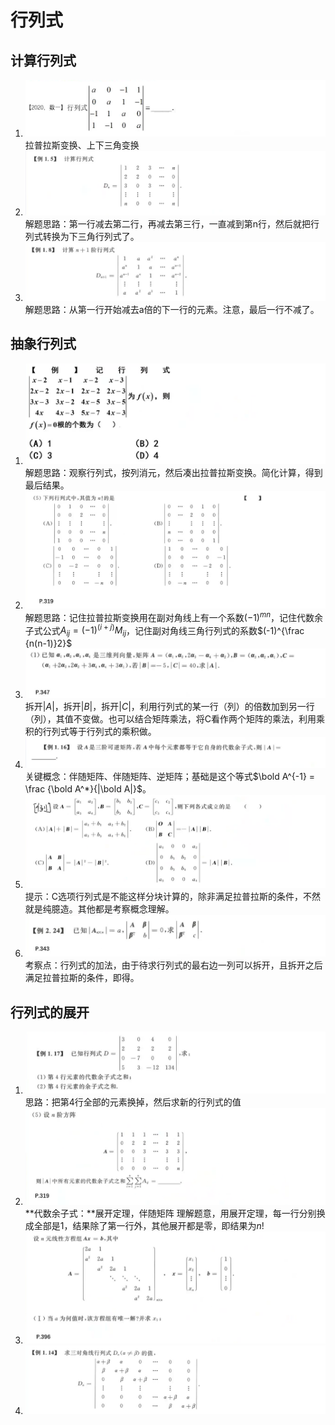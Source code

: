 # 行列式

## 计算行列式

1. ![image-20201120100713796](LA1-行列式.assets/image-20201120100713796.png)
   拉普拉斯变换、上下三角变换
2. ![image-20201120102037295](LA1-行列式.assets/image-20201120102037295.png)
   解题思路：第一行减去第二行，再减去第三行，一直减到第n行，然后就把行列式转换为下三角行列式了。
3. ![image-20201120103009390](LA1-行列式.assets/image-20201120103009390.png)
   解题思路：从第一行开始减去a倍的下一行的元素。注意，最后一行不减了。

## 抽象行列式

1. ![image-20201120103448900](LA1-行列式.assets/image-20201120103448900.png)
   解题思路：观察行列式，按列消元，然后凑出拉普拉斯变换。简化计算，得到最后结果。
2. ![image-20201120104558577](LA1-行列式.assets/image-20201120104558577.png)
   解题思路：记住拉普拉斯变换用在副对角线上有一个系数$(-1)^{mn}$，记住代数余子式公式$A_{ij} = (-1)^{(i+j)}M_{ij}$，记住副对角线三角行列式的系数$(-1)^{\frac {n(n-1)}2}$ 
3. ![image-20201120105711744](LA1-行列式.assets/image-20201120105711744.png)
   拆开$|A|$，拆开$|B|$，拆开$|C|$，利用行列式的某一行（列）的倍数加到另一行（列），其值不变做。也可以结合矩阵乘法，将C看作两个矩阵的乘法，利用乘积的行列式等于行列式的乘积做。
4. ![image-20201120114039462](LA1-行列式.assets/image-20201120114039462.png)
   关键概念：伴随矩阵、伴随矩阵、逆矩阵；基础是这个等式$\bold A^{-1} = \frac {\bold A^*}{|\bold A|}$。
5. ![image-20201120114652472](LA1-行列式.assets/image-20201120114652472.png)
   提示：C选项行列式是不能这样分块计算的，除非满足拉普拉斯的条件，不然就是纯臆造。其他都是考察概念理解。
6. ![image-20201120125907544](LA1-行列式.assets/image-20201120125907544.png)
   考察点：行列式的加法，由于待求行列式的最右边一列可以拆开，且拆开之后满足拉普拉斯的条件，即得。

## 行列式的展开

1. ![image-20201120133609803](LA1-行列式.assets/image-20201120133609803.png)
   思路：把第4行全部的元素换掉，然后求新的行列式的值
2. ![image-20201120142227986](LA1-行列式.assets/image-20201120142227986.png)
   **代数余子式：**展开定理，伴随矩阵
   理解题意，用展开定理，每一行分别换成全部是1，结果除了第一行外，其他展开都是零，即结果为$n!$ 
3. ![image-20201120142916482](LA1-行列式.assets/image-20201120142916482.png)
4. ![image-20201120143808799](LA1-行列式.assets/image-20201120143808799.png)

